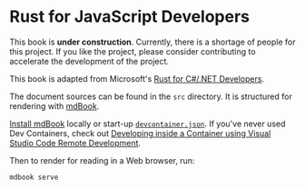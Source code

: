 # Rust for JavaScript Developers

This book is **under construction**. Currently, there is a shortage of people for this project. If you like the project, please consider contributing to accelerate the development of the project.

This book is adapted from Microsoft's [Rust for C#/.NET Developers](https://github.com/microsoft/rust-for-dotnet-devs).

The document sources can be found in the `src` directory. It is structured for
rendering with [mdBook].

[Install mdBook] locally or start-up [`devcontainer.json`]. If you've never
used Dev Containers, check out [Developing inside a Container using Visual
Studio Code Remote Development][vscode-dc].

Then to render for reading in a Web browser, run:

    mdbook serve

  [mdBook]: https://rust-lang.github.io/mdBook/
  [Install mdBook]: https://rust-lang.github.io/mdBook/guide/installation.html
  [`devcontainer.json`]: .devcontainer/devcontainer.json
  [vscode-dc]: https://code.visualstudio.com/docs/devcontainers/containers
